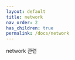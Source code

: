 ```yaml
---
layout: default
title: network
nav_order: 2
has_children: true
permalink: /docs/network
---
```


network 관련
